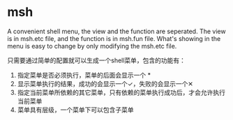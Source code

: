 # msh
A convenient shell menu, the view and the function are seperated. The view is in msh.etc file, and the function is in msh.fun file. What's showing in the menu is easy to change by only modifying the msh.etc file.


只需要通过简单的配置就可以生成一个shell菜单，包含的功能有：

1. 指定菜单是否必须执行，菜单的后面会显示一个 *
2. 显示菜单执行的结果，成功的会显示一个✓，失败的会显示一个✕
3. 指定当前菜单所依赖的其它菜单，只有依赖的菜单执行成功后，才会允许执行当前菜单
4. 菜单具有层级，一个菜单下可以包含子菜单
